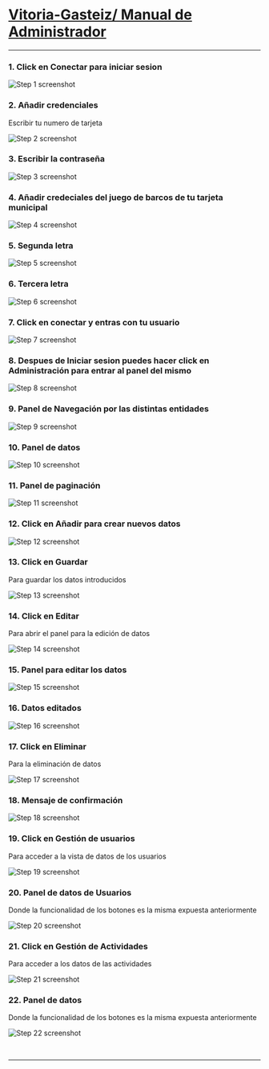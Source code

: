 # [Vitoria-Gasteiz/ Manual de Administrador](https://app.tango.us/app/workflow/d2fbe1aa-b388-40d5-8beb-991ae7fbe5e2?utm_source=markdown&utm_medium=markdown&utm_campaign=workflow%20export%20links)


***




### 1. Click en Conectar para iniciar sesion
![Step 1 screenshot](https://images.tango.us/workflows/d2fbe1aa-b388-40d5-8beb-991ae7fbe5e2/steps/2932b697-0cb4-4b59-990f-d609bc216d10/18d9ff5b-0d0e-4e4a-87f4-6d559bd6c930.png?crop=focalpoint&fit=crop&fp-x=0.8123&fp-y=0.1180&fp-z=2.8502&w=1200&border=2%2CF4F2F7&border-radius=8%2C8%2C8%2C8&border-radius-inner=8%2C8%2C8%2C8&blend-align=bottom&blend-mode=normal&blend-x=0&blend-w=1200&blend64=aHR0cHM6Ly9pbWFnZXMudGFuZ28udXMvc3RhdGljL21hZGUtd2l0aC10YW5nby13YXRlcm1hcmstdjIucG5n&mark-x=639&mark-y=23&m64=aHR0cHM6Ly9pbWFnZXMudGFuZ28udXMvc3RhdGljL2JsYW5rLnBuZz9tYXNrPWNvcm5lcnMmYm9yZGVyPTYlMkNGRjc0NDImdz0yNjgmaD0xMDImZml0PWNyb3AmY29ybmVyLXJhZGl1cz0xMA%3D%3D)


### 2. Añadir credenciales 

Escribir tu numero de tarjeta

![Step 2 screenshot](https://images.tango.us/workflows/d2fbe1aa-b388-40d5-8beb-991ae7fbe5e2/steps/b1988db3-cfe1-41a8-ac0a-b65a5097cc2e/875a8c7b-8471-4d3c-9438-f891f6e22c1e.png?crop=focalpoint&fit=crop&fp-x=0.4470&fp-y=0.4717&fp-z=1.6546&w=1200&border=2%2CF4F2F7&border-radius=8%2C8%2C8%2C8&border-radius-inner=8%2C8%2C8%2C8&blend-align=bottom&blend-mode=normal&blend-x=0&blend-w=1200&blend64=aHR0cHM6Ly9pbWFnZXMudGFuZ28udXMvc3RhdGljL21hZGUtd2l0aC10YW5nby13YXRlcm1hcmstdjIucG5n&mark-x=298&mark-y=324&m64=aHR0cHM6Ly9pbWFnZXMudGFuZ28udXMvc3RhdGljL2JsYW5rLnBuZz9tYXNrPWNvcm5lcnMmYm9yZGVyPTYlMkNGRjc0NDImdz02MDQmaD02NSZmaXQ9Y3JvcCZjb3JuZXItcmFkaXVzPTEw)


### 3. Escribir la contraseña
![Step 3 screenshot](https://images.tango.us/workflows/d2fbe1aa-b388-40d5-8beb-991ae7fbe5e2/steps/a8a7c5bf-c3fc-4790-99f7-596f704c4d07/316cd72e-d2b8-4dcf-b898-105380e6df7d.png?crop=focalpoint&fit=crop&fp-x=0.4470&fp-y=0.5716&fp-z=1.6546&w=1200&border=2%2CF4F2F7&border-radius=8%2C8%2C8%2C8&border-radius-inner=8%2C8%2C8%2C8&blend-align=bottom&blend-mode=normal&blend-x=0&blend-w=1200&blend64=aHR0cHM6Ly9pbWFnZXMudGFuZ28udXMvc3RhdGljL21hZGUtd2l0aC10YW5nby13YXRlcm1hcmstdjIucG5n&mark-x=298&mark-y=324&m64=aHR0cHM6Ly9pbWFnZXMudGFuZ28udXMvc3RhdGljL2JsYW5rLnBuZz9tYXNrPWNvcm5lcnMmYm9yZGVyPTYlMkNGRjc0NDImdz02MDQmaD02NSZmaXQ9Y3JvcCZjb3JuZXItcmFkaXVzPTEw)


### 4. Añadir credeciales del juego de barcos de tu tarjeta municipal
![Step 4 screenshot](https://images.tango.us/workflows/d2fbe1aa-b388-40d5-8beb-991ae7fbe5e2/steps/e70b2950-aea3-46b0-890a-6b035f105c98/23c0689d-419a-448e-aff9-f743050177c3.png?crop=focalpoint&fit=crop&fp-x=0.3152&fp-y=0.7129&fp-z=2.9348&w=1200&border=2%2CF4F2F7&border-radius=8%2C8%2C8%2C8&border-radius-inner=8%2C8%2C8%2C8&blend-align=bottom&blend-mode=normal&blend-x=0&blend-w=1200&blend64=aHR0cHM6Ly9pbWFnZXMudGFuZ28udXMvc3RhdGljL21hZGUtd2l0aC10YW5nby13YXRlcm1hcmstdjIucG5n&mark-x=528&mark-y=292&m64=aHR0cHM6Ly9pbWFnZXMudGFuZ28udXMvc3RhdGljL2JsYW5rLnBuZz9tYXNrPWNvcm5lcnMmYm9yZGVyPTYlMkNGRjc0NDImdz0xNDMmaD0xMjkmZml0PWNyb3AmY29ybmVyLXJhZGl1cz0xMA%3D%3D)


### 5. Segunda letra
![Step 5 screenshot](https://images.tango.us/workflows/d2fbe1aa-b388-40d5-8beb-991ae7fbe5e2/steps/8f450b85-9fb6-41ea-8537-5f13404b1db4/a4b5e4d2-1d16-4b14-8d87-2e315566ce27.png?crop=focalpoint&fit=crop&fp-x=0.3601&fp-y=0.7129&fp-z=2.9348&w=1200&border=2%2CF4F2F7&border-radius=8%2C8%2C8%2C8&border-radius-inner=8%2C8%2C8%2C8&blend-align=bottom&blend-mode=normal&blend-x=0&blend-w=1200&blend64=aHR0cHM6Ly9pbWFnZXMudGFuZ28udXMvc3RhdGljL21hZGUtd2l0aC10YW5nby13YXRlcm1hcmstdjIucG5n&mark-x=528&mark-y=292&m64=aHR0cHM6Ly9pbWFnZXMudGFuZ28udXMvc3RhdGljL2JsYW5rLnBuZz9tYXNrPWNvcm5lcnMmYm9yZGVyPTYlMkNGRjc0NDImdz0xNDMmaD0xMjkmZml0PWNyb3AmY29ybmVyLXJhZGl1cz0xMA%3D%3D)


### 6. Tercera letra
![Step 6 screenshot](https://images.tango.us/workflows/d2fbe1aa-b388-40d5-8beb-991ae7fbe5e2/steps/63536a85-8d7b-4395-8308-32fe04ae9883/25bf81a6-e3f3-40cd-a9b9-664d953e98a0.png?crop=focalpoint&fit=crop&fp-x=0.4050&fp-y=0.7129&fp-z=2.9348&w=1200&border=2%2CF4F2F7&border-radius=8%2C8%2C8%2C8&border-radius-inner=8%2C8%2C8%2C8&blend-align=bottom&blend-mode=normal&blend-x=0&blend-w=1200&blend64=aHR0cHM6Ly9pbWFnZXMudGFuZ28udXMvc3RhdGljL21hZGUtd2l0aC10YW5nby13YXRlcm1hcmstdjIucG5n&mark-x=528&mark-y=292&m64=aHR0cHM6Ly9pbWFnZXMudGFuZ28udXMvc3RhdGljL2JsYW5rLnBuZz9tYXNrPWNvcm5lcnMmYm9yZGVyPTYlMkNGRjc0NDImdz0xNDMmaD0xMjkmZml0PWNyb3AmY29ybmVyLXJhZGl1cz0xMA%3D%3D)


### 7. Click en conectar y entras con tu usuario
![Step 7 screenshot](https://images.tango.us/workflows/d2fbe1aa-b388-40d5-8beb-991ae7fbe5e2/steps/2066197c-8aea-4b6b-8586-1d42640d2b03/11c274cf-ead5-47aa-90ce-3039903fd7ef.png?crop=focalpoint&fit=crop&fp-x=0.5000&fp-y=0.5000&fp-z=2.0000&w=1200&border=2%2CF4F2F7&border-radius=8%2C8%2C8%2C8&border-radius-inner=8%2C8%2C8%2C8&blend-align=bottom&blend-mode=normal&blend-x=0&blend-w=1200&blend64=aHR0cHM6Ly9pbWFnZXMudGFuZ28udXMvc3RhdGljL21hZGUtd2l0aC10YW5nby13YXRlcm1hcmstdjIucG5n&mark-x=107&mark-y=735&m64=aHR0cHM6Ly9pbWFnZXMudGFuZ28udXMvc3RhdGljL2JsYW5rLnBuZz9tYXNrPWNvcm5lcnMmYm9yZGVyPTYlMkNGRjc0NDImdz03MzAmaD03NiZmaXQ9Y3JvcCZjb3JuZXItcmFkaXVzPTEw)


### 8. Despues de Iniciar sesion puedes hacer click en Administración para entrar al panel del mismo
![Step 8 screenshot](https://images.tango.us/workflows/d2fbe1aa-b388-40d5-8beb-991ae7fbe5e2/steps/5f02a19e-c0e1-4065-9d97-6d42f5492f39/9822547a-2be2-4f93-981c-a9b229eb493b.png?crop=focalpoint&fit=crop&fp-x=0.8622&fp-y=0.0358&fp-z=2.8783&w=1200&border=2%2CF4F2F7&border-radius=8%2C8%2C8%2C8&border-radius-inner=8%2C8%2C8%2C8&blend-align=bottom&blend-mode=normal&blend-x=0&blend-w=1200&blend64=aHR0cHM6Ly9pbWFnZXMudGFuZ28udXMvc3RhdGljL21hZGUtd2l0aC10YW5nby13YXRlcm1hcmstdjIucG5n&mark-x=585&mark-y=25&m64=aHR0cHM6Ly9pbWFnZXMudGFuZ28udXMvc3RhdGljL2JsYW5rLnBuZz9tYXNrPWNvcm5lcnMmYm9yZGVyPTYlMkNGRjc0NDImdz0yNzcmaD05NyZmaXQ9Y3JvcCZjb3JuZXItcmFkaXVzPTEw)


### 9. Panel de Navegación por las distintas entidades
![Step 9 screenshot](https://images.tango.us/workflows/d2fbe1aa-b388-40d5-8beb-991ae7fbe5e2/steps/08ef0aa0-6011-46df-bae7-23b777256c57/fc3694a5-3f22-424c-9f38-307dcfba9fa7.png?crop=focalpoint&fit=crop&fp-x=0.1683&fp-y=0.3244&fp-z=1.3103&w=1200&border=2%2CF4F2F7&border-radius=8%2C8%2C8%2C8&border-radius-inner=8%2C8%2C8%2C8&blend-align=bottom&blend-mode=normal&blend-x=0&blend-w=1200&blend64=aHR0cHM6Ly9pbWFnZXMudGFuZ28udXMvc3RhdGljL21hZGUtd2l0aC10YW5nby13YXRlcm1hcmstdjIucG5n&mark-x=127&mark-y=88&m64=aHR0cHM6Ly9pbWFnZXMudGFuZ28udXMvc3RhdGljL2JsYW5rLnBuZz9tYXNrPWNvcm5lcnMmYm9yZGVyPTYlMkNGRjc0NDImdz0yNzYmaD00NDAmZml0PWNyb3AmY29ybmVyLXJhZGl1cz0xMA%3D%3D)


### 10. Panel de datos
![Step 10 screenshot](https://images.tango.us/workflows/d2fbe1aa-b388-40d5-8beb-991ae7fbe5e2/steps/30a30ba8-4519-408d-ae71-edd3b67a1864/8d6def88-c064-4d6c-ac8f-efa938ac6991.png?crop=focalpoint&fit=crop&fp-x=0.5878&fp-y=0.3244&fp-z=1.3103&w=1200&border=2%2CF4F2F7&border-radius=8%2C8%2C8%2C8&border-radius-inner=8%2C8%2C8%2C8&blend-align=bottom&blend-mode=normal&blend-x=0&blend-w=1200&blend64=aHR0cHM6Ly9pbWFnZXMudGFuZ28udXMvc3RhdGljL21hZGUtd2l0aC10YW5nby13YXRlcm1hcmstdjIucG5n&mark-x=105&mark-y=87&m64=aHR0cHM6Ly9pbWFnZXMudGFuZ28udXMvc3RhdGljL2JsYW5rLnBuZz9tYXNrPWNvcm5lcnMmYm9yZGVyPTYlMkNGRjc0NDImdz05ODkmaD00MzImZml0PWNyb3AmY29ybmVyLXJhZGl1cz0xMA%3D%3D)


### 11. Panel de paginación
![Step 11 screenshot](https://images.tango.us/workflows/d2fbe1aa-b388-40d5-8beb-991ae7fbe5e2/steps/7cdea6ac-d5b9-4344-ac6e-491314692125/fff975fe-9bb8-41bf-b953-6ae65dd2939f.png?crop=focalpoint&fit=crop&fp-x=0.5878&fp-y=0.5015&fp-z=1.3943&w=1200&border=2%2CF4F2F7&border-radius=8%2C8%2C8%2C8&border-radius-inner=8%2C8%2C8%2C8&blend-align=bottom&blend-mode=normal&blend-x=0&blend-w=1200&blend64=aHR0cHM6Ly9pbWFnZXMudGFuZ28udXMvc3RhdGljL21hZGUtd2l0aC10YW5nby13YXRlcm1hcmstdjIucG5n&mark-x=90&mark-y=332&m64=aHR0cHM6Ly9pbWFnZXMudGFuZ28udXMvc3RhdGljL2JsYW5rLnBuZz9tYXNrPWNvcm5lcnMmYm9yZGVyPTYlMkNGRjc0NDImdz0xMDIxJmg9NDgmZml0PWNyb3AmY29ybmVyLXJhZGl1cz0xMA%3D%3D)


### 12. Click en Añadir para crear nuevos datos
![Step 12 screenshot](https://images.tango.us/workflows/d2fbe1aa-b388-40d5-8beb-991ae7fbe5e2/steps/fdaf08ea-dc2e-4069-8656-77f368192e44/4049e627-c5b4-4b46-b87d-b8ff552f8fd8.png?crop=focalpoint&fit=crop&fp-x=0.3077&fp-y=0.1332&fp-z=2.8593&w=1200&border=2%2CF4F2F7&border-radius=8%2C8%2C8%2C8&border-radius-inner=8%2C8%2C8%2C8&blend-align=bottom&blend-mode=normal&blend-x=0&blend-w=1200&blend64=aHR0cHM6Ly9pbWFnZXMudGFuZ28udXMvc3RhdGljL21hZGUtd2l0aC10YW5nby13YXRlcm1hcmstdjIucG5n&mark-x=515&mark-y=222&m64=aHR0cHM6Ly9pbWFnZXMudGFuZ28udXMvc3RhdGljL2JsYW5rLnBuZz9tYXNrPWNvcm5lcnMmYm9yZGVyPTYlMkNGRjc0NDImdz0xNzEmaD05OSZmaXQ9Y3JvcCZjb3JuZXItcmFkaXVzPTEw)


### 13. Click en Guardar

Para guardar los datos introducidos

![Step 13 screenshot](https://images.tango.us/workflows/d2fbe1aa-b388-40d5-8beb-991ae7fbe5e2/steps/c6114d1f-556e-4087-8e9a-021b20ff9771/b6319fd8-b955-4965-8ba5-c35950dab27a.png?crop=focalpoint&fit=crop&fp-x=0.4374&fp-y=0.5833&fp-z=1.8017&w=1200&border=2%2CF4F2F7&border-radius=8%2C8%2C8%2C8&border-radius-inner=8%2C8%2C8%2C8&blend-align=bottom&blend-mode=normal&blend-x=0&blend-w=1200&blend64=aHR0cHM6Ly9pbWFnZXMudGFuZ28udXMvc3RhdGljL21hZGUtd2l0aC10YW5nby13YXRlcm1hcmstdjIucG5n&mark-x=474&mark-y=367&m64=aHR0cHM6Ly9pbWFnZXMudGFuZ28udXMvc3RhdGljL2JsYW5rLnBuZz9tYXNrPWNvcm5lcnMmYm9yZGVyPTYlMkNGRjc0NDImdz0xMjMmaD02MiZmaXQ9Y3JvcCZjb3JuZXItcmFkaXVzPTEw)


### 14. Click en Editar

Para abrir el panel para la edición de datos

![Step 14 screenshot](https://images.tango.us/workflows/d2fbe1aa-b388-40d5-8beb-991ae7fbe5e2/steps/ec964ba7-8784-4dd1-b9fc-99da8cc0ee8b/89adaf34-072e-4c77-bed7-bb7e62adbd6c.png?crop=focalpoint&fit=crop&fp-x=0.6345&fp-y=0.4410&fp-z=2.9912&w=1200&border=2%2CF4F2F7&border-radius=8%2C8%2C8%2C8&border-radius-inner=8%2C8%2C8%2C8&blend-align=bottom&blend-mode=normal&blend-x=0&blend-w=1200&blend64=aHR0cHM6Ly9pbWFnZXMudGFuZ28udXMvc3RhdGljL21hZGUtd2l0aC10YW5nby13YXRlcm1hcmstdjIucG5n&mark-x=542&mark-y=320&m64=aHR0cHM6Ly9pbWFnZXMudGFuZ28udXMvc3RhdGljL2JsYW5rLnBuZz9tYXNrPWNvcm5lcnMmYm9yZGVyPTYlMkNGRjc0NDImdz0xMTYmaD03MyZmaXQ9Y3JvcCZjb3JuZXItcmFkaXVzPTEw)


### 15. Panel para editar los datos
![Step 15 screenshot](https://images.tango.us/workflows/d2fbe1aa-b388-40d5-8beb-991ae7fbe5e2/steps/4de25b25-3adc-40d0-a5a5-bbee6e58f07a/7f139e2e-00fd-4501-abfc-b26de3ca31fe.png?crop=focalpoint&fit=crop&fp-x=0.4949&fp-y=0.5000&fp-z=1.5624&w=1200&border=2%2CF4F2F7&border-radius=8%2C8%2C8%2C8&border-radius-inner=8%2C8%2C8%2C8&blend-align=bottom&blend-mode=normal&blend-x=0&blend-w=1200&blend64=aHR0cHM6Ly9pbWFnZXMudGFuZ28udXMvc3RhdGljL21hZGUtd2l0aC10YW5nby13YXRlcm1hcmstdjIucG5n&mark-x=349&mark-y=167&m64=aHR0cHM6Ly9pbWFnZXMudGFuZ28udXMvc3RhdGljL2JsYW5rLnBuZz9tYXNrPWNvcm5lcnMmYm9yZGVyPTYlMkNGRjc0NDImdz01MDEmaD0zNzkmZml0PWNyb3AmY29ybmVyLXJhZGl1cz0xMA%3D%3D)


### 16. Datos editados
![Step 16 screenshot](https://images.tango.us/workflows/d2fbe1aa-b388-40d5-8beb-991ae7fbe5e2/steps/66d9a69a-14c4-4e2f-b8ba-017ec3f6bdd4/1a146ab6-b372-4426-9af8-29d9b67f0a3a.png?crop=focalpoint&fit=crop&fp-x=0.5027&fp-y=0.4415&fp-z=1.6712&w=1200&border=2%2CF4F2F7&border-radius=8%2C8%2C8%2C8&border-radius-inner=8%2C8%2C8%2C8&blend-align=bottom&blend-mode=normal&blend-x=0&blend-w=1200&blend64=aHR0cHM6Ly9pbWFnZXMudGFuZ28udXMvc3RhdGljL21hZGUtd2l0aC10YW5nby13YXRlcm1hcmstdjIucG5n&mark-x=301&mark-y=322&m64=aHR0cHM6Ly9pbWFnZXMudGFuZ28udXMvc3RhdGljL2JsYW5rLnBuZz9tYXNrPWNvcm5lcnMmYm9yZGVyPTYlMkNGRjc0NDImdz01OTgmaD02OCZmaXQ9Y3JvcCZjb3JuZXItcmFkaXVzPTEw)


### 17. Click en Eliminar

Para la eliminación de datos

![Step 17 screenshot](https://images.tango.us/workflows/d2fbe1aa-b388-40d5-8beb-991ae7fbe5e2/steps/792ca1b4-cb4a-4c9f-bcae-19dbfb36642c/3c098df4-9464-483c-aaee-ef0613087b60.png?crop=focalpoint&fit=crop&fp-x=0.7034&fp-y=0.4410&fp-z=2.9912&w=1200&border=2%2CF4F2F7&border-radius=8%2C8%2C8%2C8&border-radius-inner=8%2C8%2C8%2C8&blend-align=bottom&blend-mode=normal&blend-x=0&blend-w=1200&blend64=aHR0cHM6Ly9pbWFnZXMudGFuZ28udXMvc3RhdGljL21hZGUtd2l0aC10YW5nby13YXRlcm1hcmstdjIucG5n&mark-x=529&mark-y=320&m64=aHR0cHM6Ly9pbWFnZXMudGFuZ28udXMvc3RhdGljL2JsYW5rLnBuZz9tYXNrPWNvcm5lcnMmYm9yZGVyPTYlMkNGRjc0NDImdz0xNDImaD03MyZmaXQ9Y3JvcCZjb3JuZXItcmFkaXVzPTEw)


### 18. Mensaje de confirmación
![Step 18 screenshot](https://images.tango.us/workflows/d2fbe1aa-b388-40d5-8beb-991ae7fbe5e2/steps/6f5e029f-e66f-485b-8e29-e08e3451c073/5a2db635-6431-480e-81fe-96a2db681d11.png?crop=focalpoint&fit=crop&fp-x=0.5000&fp-y=0.5000&w=1200&border=2%2CF4F2F7&border-radius=8%2C8%2C8%2C8&border-radius-inner=8%2C8%2C8%2C8&blend-align=bottom&blend-mode=normal&blend-x=0&blend-w=1200&blend64=aHR0cHM6Ly9pbWFnZXMudGFuZ28udXMvc3RhdGljL21hZGUtd2l0aC10YW5nby13YXRlcm1hcmstdjIucG5n)


### 19. Click en Gestión de usuarios

Para acceder a la vista de datos de los usuarios

![Step 19 screenshot](https://images.tango.us/workflows/d2fbe1aa-b388-40d5-8beb-991ae7fbe5e2/steps/1f4fe507-1a79-4ba1-9d72-691a38dad775/7835bf8d-949e-4297-8d52-0a630bdbff2a.png?crop=focalpoint&fit=crop&fp-x=0.1738&fp-y=0.1887&fp-z=2.2472&w=1200&border=2%2CF4F2F7&border-radius=8%2C8%2C8%2C8&border-radius-inner=8%2C8%2C8%2C8&blend-align=bottom&blend-mode=normal&blend-x=0&blend-w=1200&blend64=aHR0cHM6Ly9pbWFnZXMudGFuZ28udXMvc3RhdGljL21hZGUtd2l0aC10YW5nby13YXRlcm1hcmstdjIucG5n&mark-x=273&mark-y=267&m64=aHR0cHM6Ly9pbWFnZXMudGFuZ28udXMvc3RhdGljL2JsYW5rLnBuZz9tYXNrPWNvcm5lcnMmYm9yZGVyPTYlMkNGRjc0NDImdz0zOTEmaD03MSZmaXQ9Y3JvcCZjb3JuZXItcmFkaXVzPTEw)


### 20. Panel de datos de Usuarios

Donde la funcionalidad de los botones es la misma expuesta anteriormente

![Step 20 screenshot](https://images.tango.us/workflows/d2fbe1aa-b388-40d5-8beb-991ae7fbe5e2/steps/f260d206-28d9-4c0e-9874-4d8dc740afa5/272fb154-bec4-4634-85ba-448799238b70.png?crop=focalpoint&fit=crop&fp-x=0.5878&fp-y=0.2972&fp-z=1.3759&w=1200&border=2%2CF4F2F7&border-radius=8%2C8%2C8%2C8&border-radius-inner=8%2C8%2C8%2C8&blend-align=bottom&blend-mode=normal&blend-x=0&blend-w=1200&blend64=aHR0cHM6Ly9pbWFnZXMudGFuZ28udXMvc3RhdGljL21hZGUtd2l0aC10YW5nby13YXRlcm1hcmstdjIucG5n&mark-x=81&mark-y=91&m64=aHR0cHM6Ly9pbWFnZXMudGFuZ28udXMvc3RhdGljL2JsYW5rLnBuZz9tYXNrPWNvcm5lcnMmYm9yZGVyPTYlMkNGRjc0NDImdz0xMDM5Jmg9NDAxJmZpdD1jcm9wJmNvcm5lci1yYWRpdXM9MTA%3D)


### 21. Click en Gestión de Actividades

Para acceder a los datos de las actividades

![Step 21 screenshot](https://images.tango.us/workflows/d2fbe1aa-b388-40d5-8beb-991ae7fbe5e2/steps/f25fd171-9f52-4435-8a87-5f25eb84e999/35c267b8-4928-479b-9453-3f2432cf45f8.png?crop=focalpoint&fit=crop&fp-x=0.1738&fp-y=0.2402&fp-z=2.2472&w=1200&border=2%2CF4F2F7&border-radius=8%2C8%2C8%2C8&border-radius-inner=8%2C8%2C8%2C8&blend-align=bottom&blend-mode=normal&blend-x=0&blend-w=1200&blend64=aHR0cHM6Ly9pbWFnZXMudGFuZ28udXMvc3RhdGljL21hZGUtd2l0aC10YW5nby13YXRlcm1hcmstdjIucG5n&mark-x=273&mark-y=321&m64=aHR0cHM6Ly9pbWFnZXMudGFuZ28udXMvc3RhdGljL2JsYW5rLnBuZz9tYXNrPWNvcm5lcnMmYm9yZGVyPTYlMkNGRjc0NDImdz0zOTEmaD03MSZmaXQ9Y3JvcCZjb3JuZXItcmFkaXVzPTEw)


### 22. Panel de datos 

Donde la funcionalidad de los botones es la misma expuesta anteriormente

![Step 22 screenshot](https://images.tango.us/workflows/d2fbe1aa-b388-40d5-8beb-991ae7fbe5e2/steps/0f858643-6449-4757-b1aa-eb35b811e91f/e699f1b1-6337-4e6d-ae24-09d163a89f1f.png?crop=focalpoint&fit=crop&fp-x=0.5878&fp-y=0.3244&fp-z=1.3103&w=1200&border=2%2CF4F2F7&border-radius=8%2C8%2C8%2C8&border-radius-inner=8%2C8%2C8%2C8&blend-align=bottom&blend-mode=normal&blend-x=0&blend-w=1200&blend64=aHR0cHM6Ly9pbWFnZXMudGFuZ28udXMvc3RhdGljL21hZGUtd2l0aC10YW5nby13YXRlcm1hcmstdjIucG5n&mark-x=105&mark-y=87&m64=aHR0cHM6Ly9pbWFnZXMudGFuZ28udXMvc3RhdGljL2JsYW5rLnBuZz9tYXNrPWNvcm5lcnMmYm9yZGVyPTYlMkNGRjc0NDImdz05ODkmaD00MzImZml0PWNyb3AmY29ybmVyLXJhZGl1cz0xMA%3D%3D)

<br/>

***
